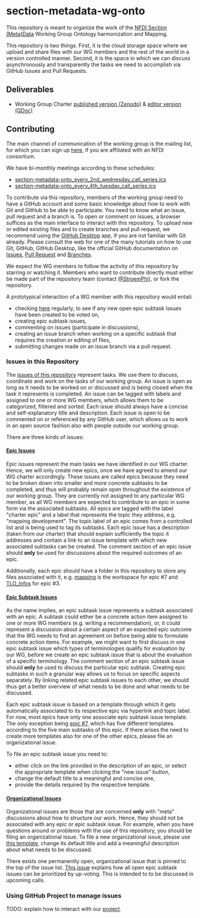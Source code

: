 # section-metadata-wg-onto

This repository is meant to organize the work of the [NFDI Section (Meta)Data](https://www.nfdi.de/section-metadata/) Working Group Ontology harmonization 
and Mapping.

This repository is two things. First, it is the cloud storage space where we upload and share files with our WG
members and the rest of the world in a version controlled manner. Second, it is the space in which we can discuss 
asynchronously and transparently the tasks we need to accomplish via GitHub Issues and Pull Requests.

## Deliverables
* Working Group Charter [published version (Zenodo)](https://zenodo.org/doi/10.5281/zenodo.6726518) & [editor version (GDoc)](https://docs.google.com/document/d/1GUh7K0Sy8tyrKZ4-BEizb-9Qa0tt3uzE)

## Contributing
The main channel of communication of the working group is the mailing list, for which you can sign up [here](https://lists.nfdi.de/postorius/lists/section-metadata-wg-onto.lists.nfdi.de/), 
if you are affiliated with an NFDI consortium.

We have bi-monthly meetings according to these schedules:
* [section-metadata-onto_every_2nd_wednesday_call_series.ics](https://drive.google.com/file/d/1DATV0dwByCMvSVRXV2oC0l5BNoUgT-sm)
* [section-metadata-onto_every_4th_tuesday_call_series.ics](https://drive.google.com/file/d/1qQZCqaFTKneyYP3h43Bu47y24QI98QW_)

To contribute via this repository, members of the working group need to have a GitHub account and some basic knowledge 
about how to work with Git and GitHub to be able to participate. You need to know what an issue, pull request and a branch is.
To open or comment on issues, a browser suffices as the main interface to interact with this repository. 
To upload new or edited existing files and to create branches and pull request, we recommend using the 
[GitHub Desktop](https://desktop.github.com/) app, if you are not familiar with Git already. 
Please consult the web for one of the many tutorials on how to use Git, GitHub, GitHub Desktop, like the official 
GitHub documentation on [Issues](https://docs.github.com/en/issues/tracking-your-work-with-issues), [Pull Request](https://docs.github.com/en/pull-requests/collaborating-with-pull-requests/proposing-changes-to-your-work-with-pull-requests/creating-a-pull-request) and [Branches](https://docs.github.com/en/pull-requests/collaborating-with-pull-requests/proposing-changes-to-your-work-with-pull-requests/about-branches). 

We expect the WG members to follow the activity of this repository by starring or watching it. Members who want to
contribute directly must either be made part of the repository team (contact [@StroemPhi](https://github.com/StroemPhi)),
or fork the repository.

A prototypical interaction of a WG member with this repository would entail:
* checking [here](https://github.com/nfdi-de/section-metadata-wg-onto/issues?q=is%3Aissue+is%3Aopen+sort%3Areactions-%2B1-desc+-label%3A%22charter+epic%22+-label%3A%22organizational%22+) regularly, to see if any new open epic subtask issues have been created to be voted on,
* creating epic subtask issues,
* commenting on issues (participate in discussions),
* creating an issue branch when working on a specific subtask that requires the creation or editing of files,
* submitting changes made on an issue branch via a pull request.

### Issues in this Repository
The [issues of this repository](https://github.com/nfdi-de/section-metadata-wg-onto/issues/) represent tasks.
We use them to discuss, coordinate and work on the tasks of our working group. 
An issue is open as long as it needs to be worked on or discussed and is being closed when the task it represents is completed.
An issue can be tagged with labels and assigned to one or more WG members, which allows them to be categorized, 
filtered and sorted. Each issue should always have a concise and self-explanatory title and description. Each issue 
is open to be commented on or referenced by any GitHub user, which allows us to work in an open source fashion also 
with people outside our working group. 

There are three kinds of issues: 

#### [Epic Issues](https://github.com/nfdi-de/section-metadata-wg-onto/issues?q=is%3Aissue+is%3Aopen+label%3A%22charter+epic%22)
Epic issues represent the main tasks we have identified in our WG charter. Hence, we will only create new epics, 
once we have agreed to amend our WG charter accordingly. These issues are called epics because they need 
to be broken down into smaller and more concrete subtasks to be completed, and thus will probably remain open 
throughout the existence of our working group. They are currently not assigned to any particular WG member, 
as all WG members are expected to contribute to an epic in some form via the associated subtasks.
All epics are tagged with the label "charter epic" and a label that represents the topic they address, e.g. "mapping 
development". The topic label of an epic comes from a controlled list and is being used to tag its subtasks. 
Each epic issue has a description (taken from our charter) that should explain sufficiently the topic it addresses and 
contain a link to an issue template with which new associated subtasks can be created.
The comment section of an epic issue should **only** be used for discussions about the required outcomes of an epic.

Additionally, each epic should have a folder in this repository to store any files associated with it, 
e.g. [mapping](mapping) is the workspace for epic #7 and [TLO_Infos](TLO_Infos) for epic #3.

#### [Epic Subtask Issues](https://github.com/nfdi-de/section-metadata-wg-onto/issues?q=is%3Aissue+is%3Aopen+sort%3Areactions-%2B1-desc+-label%3A%22charter+epic%22+-label%3A%22organizational%22+)
As the name implies, an epic subtask issue represents a subtask associated with an epic. A subtask could either be a 
concrete action item assigned to one or more WG members (e.g. writing a recommendation), or, it could represent a 
discussion about a certain aspect of an expected epic outcome that the WG needs to find an agreement on before being 
able to formulate concrete action items. For example, we might want to first discuss in one epic subtask issue 
which types of terminologies qualify for evaluation by our WG, before we create an epic subtask issue that is about 
the evaluation of a specific terminology. The comment section of an epic subtask issue should **only** be used to 
discuss the particular epic subtask. Creating epic subtasks in such a granular way allows us to focus on specific
aspects separately. By linking related epic subtask issues to each other, we should thus get a better overview of what
needs to be done and what needs to be discussed.

Each epic subtask issue is based on a template through which it gets automatically associated to its respective epic 
via hyperlink and topic label. For now, most epics have only one associate epic subtask issue template. The only exception being 
[epic #7](https://github.com/nfdi-de/section-metadata-wg-onto/issues/7), which has five different templates according to the five main subtasks of this epic. If there arises the 
need to create more templates also for one of the other epics, please file an organizational issue.

To file an epic subtask issue you need to:
* either click on the link provided in the description of an epic, or select the appropriate template when clicking
  the "new issue" button,
* change the default title to a meaningful and concise one,
* provide the details required by the respective template.

#### [Organizational Issues](https://github.com/nfdi-de/section-metadata-wg-onto/issues?q=is%3Aissue+is%3Aopen+label%3Aorganizational)
Organizational issues are those that are concerned **only** with "meta" discussions about how to structure our work.
Hence, they should not be associated with any epic or epic subtask issue. 
For example, when you have questions around or problems with the use of this repository, you should be filing an 
organizational issue. 
To file a new organizational issue, please use [this template](https://github.com/nfdi-de/section-metadata-wg-onto/issues/new?assignees=&labels=organizational&projects=&template=organizational-issue.md&title=organizational%3A+%5BADD+YOUR+CONCISE+ISSUE+TITLE+HERE%5D), change its default title and add a meaningful 
description about what needs to be discussed.

There exists one permanently open, organizational issue that is pinned to the top of the issue list. [This issue](https://github.com/nfdi-de/section-metadata-wg-onto/issues/12)
explains how all open epic subtask issues can be prioritized by up-voting. This is intended to to be discussed in 
upcoming calls.

### Using GitHub Project to manage issues
TODO: explain how to interact with our [project](https://github.com/orgs/nfdi-de/projects/1).


